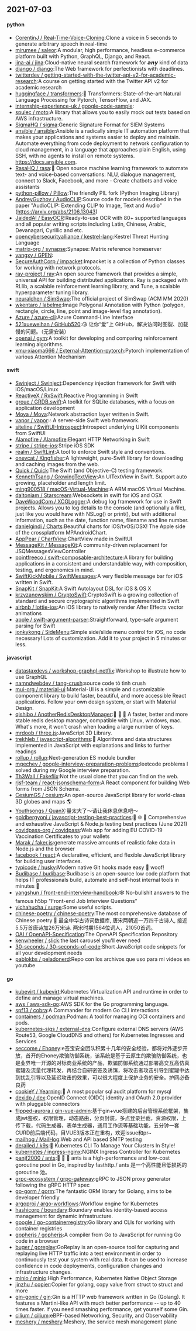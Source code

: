 ## 2021-07-03

#### python
* [CorentinJ / Real-Time-Voice-Cloning](https://github.com/CorentinJ/Real-Time-Voice-Cloning):Clone a voice in 5 seconds to generate arbitrary speech in real-time
* [mirumee / saleor](https://github.com/mirumee/saleor):A modular, high performance, headless e-commerce platform built with Python, GraphQL, Django, and React.
* [jina-ai / jina](https://github.com/jina-ai/jina):Cloud-native neural search framework for 𝙖𝙣𝙮 kind of data
* [django / django](https://github.com/django/django):The Web framework for perfectionists with deadlines.
* [twitterdev / getting-started-with-the-twitter-api-v2-for-academic-research](https://github.com/twitterdev/getting-started-with-the-twitter-api-v2-for-academic-research):A course on getting started with the Twitter API v2 for academic research
* [huggingface / transformers](https://github.com/huggingface/transformers):🤗
Transformers: State-of-the-art Natural Language Processing for Pytorch, TensorFlow, and JAX.
* [internship-experience-uk / google-code-sample](https://github.com/internship-experience-uk/google-code-sample):
* [spulec / moto](https://github.com/spulec/moto):A library that allows you to easily mock out tests based on AWS infrastructure.
* [SigmaHQ / sigma](https://github.com/SigmaHQ/sigma):Generic Signature Format for SIEM Systems
* [ansible / ansible](https://github.com/ansible/ansible):Ansible is a radically simple IT automation platform that makes your applications and systems easier to deploy and maintain. Automate everything from code deployment to network configuration to cloud management, in a language that approaches plain English, using SSH, with no agents to install on remote systems. https://docs.ansible.com.
* [RasaHQ / rasa](https://github.com/RasaHQ/rasa):💬
Open source machine learning framework to automate text- and voice-based conversations: NLU, dialogue management, connect to Slack, Facebook, and more - Create chatbots and voice assistants
* [python-pillow / Pillow](https://github.com/python-pillow/Pillow):The friendly PIL fork (Python Imaging Library)
* [AndreyGuzhov / AudioCLIP](https://github.com/AndreyGuzhov/AudioCLIP):Source code for models described in the paper "AudioCLIP: Extending CLIP to Image, Text and Audio" (https://arxiv.org/abs/2106.13043)
* [JaidedAI / EasyOCR](https://github.com/JaidedAI/EasyOCR):Ready-to-use OCR with 80+ supported languages and all popular writing scripts including Latin, Chinese, Arabic, Devanagari, Cyrillic and etc.
* [opencybersecurityalliance / kestrel-lang](https://github.com/opencybersecurityalliance/kestrel-lang):Kestrel Threat Hunting Language
* [matrix-org / synapse](https://github.com/matrix-org/synapse):Synapse: Matrix reference homeserver
* [yangxy / GPEN](https://github.com/yangxy/GPEN):
* [SecureAuthCorp / impacket](https://github.com/SecureAuthCorp/impacket):Impacket is a collection of Python classes for working with network protocols.
* [ray-project / ray](https://github.com/ray-project/ray):An open source framework that provides a simple, universal API for building distributed applications. Ray is packaged with RLlib, a scalable reinforcement learning library, and Tune, a scalable hyperparameter tuning library.
* [neuralchen / SimSwap](https://github.com/neuralchen/SimSwap):The official project of SimSwap (ACM MM 2020)
* [wkentaro / labelme](https://github.com/wkentaro/labelme):Image Polygonal Annotation with Python (polygon, rectangle, circle, line, point and image-level flag annotation).
* [Azure / azure-cli](https://github.com/Azure/azure-cli):Azure Command-Line Interface
* [521xueweihan / GitHub520](https://github.com/521xueweihan/GitHub520):😘
让你“爱”上 GitHub，解决访问时图裂、加载慢的问题。（无需安装）
* [openai / gym](https://github.com/openai/gym):A toolkit for developing and comparing reinforcement learning algorithms.
* [xmu-xiaoma666 / External-Attention-pytorch](https://github.com/xmu-xiaoma666/External-Attention-pytorch):Pytorch implementation of various Attention Mechanism

#### swift
* [Swinject / Swinject](https://github.com/Swinject/Swinject):Dependency injection framework for Swift with iOS/macOS/Linux
* [ReactiveX / RxSwift](https://github.com/ReactiveX/RxSwift):Reactive Programming in Swift
* [groue / GRDB.swift](https://github.com/groue/GRDB.swift):A toolkit for SQLite databases, with a focus on application development
* [Moya / Moya](https://github.com/Moya/Moya):Network abstraction layer written in Swift.
* [vapor / vapor](https://github.com/vapor/vapor):💧
A server-side Swift web framework.
* [siteline / SwiftUI-Introspect](https://github.com/siteline/SwiftUI-Introspect):Introspect underlying UIKit components from SwiftUI
* [Alamofire / Alamofire](https://github.com/Alamofire/Alamofire):Elegant HTTP Networking in Swift
* [stripe / stripe-ios](https://github.com/stripe/stripe-ios):Stripe iOS SDK
* [realm / SwiftLint](https://github.com/realm/SwiftLint):A tool to enforce Swift style and conventions.
* [onevcat / Kingfisher](https://github.com/onevcat/Kingfisher):A lightweight, pure-Swift library for downloading and caching images from the web.
* [Quick / Quick](https://github.com/Quick/Quick):The Swift (and Objective-C) testing framework.
* [KennethTsang / GrowingTextView](https://github.com/KennethTsang/GrowingTextView):An UITextView in Swift. Support auto growing, placeholder and length limit.
* [ming900518 / macOS-Virtual-Machine](https://github.com/ming900518/macOS-Virtual-Machine):A ARM macOS Virtual Machine.
* [daltoniam / Starscream](https://github.com/daltoniam/Starscream):Websockets in swift for iOS and OSX
* [DaveWoodCom / XCGLogger](https://github.com/DaveWoodCom/XCGLogger):A debug log framework for use in Swift projects. Allows you to log details to the console (and optionally a file), just like you would have with NSLog() or print(), but with additional information, such as the date, function name, filename and line number.
* [danielgindi / Charts](https://github.com/danielgindi/Charts):Beautiful charts for iOS/tvOS/OSX! The Apple side of the crossplatform MPAndroidChart.
* [AppPear / ChartView](https://github.com/AppPear/ChartView):ChartView made in SwiftUI
* [MessageKit / MessageKit](https://github.com/MessageKit/MessageKit):A community-driven replacement for JSQMessagesViewController
* [pointfreeco / swift-composable-architecture](https://github.com/pointfreeco/swift-composable-architecture):A library for building applications in a consistent and understandable way, with composition, testing, and ergonomics in mind.
* [SwiftKickMobile / SwiftMessages](https://github.com/SwiftKickMobile/SwiftMessages):A very flexible message bar for iOS written in Swift.
* [SnapKit / SnapKit](https://github.com/SnapKit/SnapKit):A Swift Autolayout DSL for iOS & OS X
* [krzyzanowskim / CryptoSwift](https://github.com/krzyzanowskim/CryptoSwift):CryptoSwift is a growing collection of standard and secure cryptographic algorithms implemented in Swift
* [airbnb / lottie-ios](https://github.com/airbnb/lottie-ios):An iOS library to natively render After Effects vector animations
* [apple / swift-argument-parser](https://github.com/apple/swift-argument-parser):Straightforward, type-safe argument parsing for Swift
* [jonkykong / SideMenu](https://github.com/jonkykong/SideMenu):Simple side/slide menu control for iOS, no code necessary! Lots of customization. Add it to your project in 5 minutes or less.

#### javascript
* [datastaxdevs / workshop-graphql-netflix](https://github.com/datastaxdevs/workshop-graphql-netflix):Workshop to illustrate how to use GraphQL
* [namndwebdev / tang-crush](https://github.com/namndwebdev/tang-crush):source code tỏ tình crush
* [mui-org / material-ui](https://github.com/mui-org/material-ui):Material-UI is a simple and customizable component library to build faster, beautiful, and more accessible React applications. Follow your own design system, or start with Material Design.
* [qishibo / AnotherRedisDesktopManager](https://github.com/qishibo/AnotherRedisDesktopManager):🚀
🚀
🚀
A faster, better and more stable redis desktop manager, compatible with Linux, windows, mac. What's more, it won't crash when loading a large number of keys.
* [mrdoob / three.js](https://github.com/mrdoob/three.js):JavaScript 3D Library.
* [trekhleb / javascript-algorithms](https://github.com/trekhleb/javascript-algorithms):📝
Algorithms and data structures implemented in JavaScript with explanations and links to further readings
* [rollup / rollup](https://github.com/rollup/rollup):Next-generation ES module bundler
* [mgechev / google-interview-preparation-problems](https://github.com/mgechev/google-interview-preparation-problems):leetcode problems I solved during my Google interview preparation.
* [Th3Wall / Fakeflix](https://github.com/Th3Wall/Fakeflix):Not the usual clone that you can find on the web.
* [rjsf-team / react-jsonschema-form](https://github.com/rjsf-team/react-jsonschema-form):A React component for building Web forms from JSON Schema.
* [CesiumGS / cesium](https://github.com/CesiumGS/cesium):An open-source JavaScript library for world-class 3D globes and maps
🌎
* [Youthsongs / QuanX](https://github.com/Youthsongs/QuanX):量太大了～请让我休息休息吧～
* [goldbergyoni / javascript-testing-best-practices](https://github.com/goldbergyoni/javascript-testing-best-practices):📗
🌐
🚢
Comprehensive and exhaustive JavaScript & Node.js testing best practices (June 2021)
* [covidpass-org / covidpass](https://github.com/covidpass-org/covidpass):Web app for adding EU COVID-19 Vaccination Certificates to your wallets
* [Marak / faker.js](https://github.com/Marak/faker.js):generate massive amounts of realistic fake data in Node.js and the browser
* [facebook / react](https://github.com/facebook/react):A declarative, efficient, and flexible JavaScript library for building user interfaces.
* [typicode / husky](https://github.com/typicode/husky):Modern native Git hooks made easy
🐶
woof!
* [Budibase / budibase](https://github.com/Budibase/budibase):Budibase is an open-source low code platform that helps IT professionals build, automate and self-host internal tools in minutes
🚀
* [yangshun / front-end-interview-handbook](https://github.com/yangshun/front-end-interview-handbook):🕸
No-bullshit answers to the famous h5bp "Front-end Job Interview Questions"
* [yichahucha / surge](https://github.com/yichahucha/surge):Some useful scripts.
* [chinese-poetry / chinese-poetry](https://github.com/chinese-poetry/chinese-poetry):The most comprehensive database of Chinese poetry
🧶
最全中华古诗词数据库, 唐宋两朝近一万四千古诗人, 接近5.5万首唐诗加26万宋诗. 两宋时期1564位词人，21050首词。
* [OAI / OpenAPI-Specification](https://github.com/OAI/OpenAPI-Specification):The OpenAPI Specification Repository
* [kenwheeler / slick](https://github.com/kenwheeler/slick):the last carousel you'll ever need
* [30-seconds / 30-seconds-of-code](https://github.com/30-seconds/30-seconds-of-code):Short JavaScript code snippets for all your development needs
* [pablokbs / peladonerd](https://github.com/pablokbs/peladonerd):Repo con los archivos que uso para mi videos en youtube

#### go
* [kubevirt / kubevirt](https://github.com/kubevirt/kubevirt):Kubernetes Virtualization API and runtime in order to define and manage virtual machines.
* [aws / aws-sdk-go](https://github.com/aws/aws-sdk-go):AWS SDK for the Go programming language.
* [spf13 / cobra](https://github.com/spf13/cobra):A Commander for modern Go CLI interactions
* [containers / podman](https://github.com/containers/podman):Podman: A tool for managing OCI containers and pods.
* [kubernetes-sigs / external-dns](https://github.com/kubernetes-sigs/external-dns):Configure external DNS servers (AWS Route53, Google CloudDNS and others) for Kubernetes Ingresses and Services
* [seccome / Ehoney](https://github.com/seccome/Ehoney):e签宝安全团队积累十几年的安全经验，都将对外逐步开放，首开的Ehoney欺骗防御系统，该系统是基于云原生的欺骗防御系统，也是业界唯一开源的对标商业系统的产品，欺骗防御系统通过部署高交互高仿真蜜罐及流量代理转发，再结合自研密签及诱饵，将攻击者攻击引导到蜜罐中达到扰乱引导以及延迟攻击的效果，可以很大程度上保护业务的安全。护网必备良药
* [cookieY / Yearning](https://github.com/cookieY/Yearning):🐳
A most popular sql audit platform for mysql
* [dexidp / dex](https://github.com/dexidp/dex):OpenID Connect (OIDC) identity and OAuth 2.0 provider with pluggable connectors
* [flipped-aurora / gin-vue-admin](https://github.com/flipped-aurora/gin-vue-admin):基于gin+vue搭建的后台管理系统框架，集成jwt鉴权，权限管理，动态路由，分页封装，多点登录拦截，资源权限，上传下载，代码生成器，表单生成器，通用工作流等基础功能，五分钟一套CURD前后端代码，目VUE3版本正在重构，欢迎issue和pr~
* [mailhog / MailHog](https://github.com/mailhog/MailHog):Web and API based SMTP testing
* [derailed / k9s](https://github.com/derailed/k9s):🐶
Kubernetes CLI To Manage Your Clusters In Style!
* [kubernetes / ingress-nginx](https://github.com/kubernetes/ingress-nginx):NGINX Ingress Controller for Kubernetes
* [panjf2000 / ants](https://github.com/panjf2000/ants):🐜
🐜
🐜
ants is a high-performance and low-cost goroutine pool in Go, inspired by fasthttp./ ants 是一个高性能且低损耗的 goroutine 池。
* [grpc-ecosystem / grpc-gateway](https://github.com/grpc-ecosystem/grpc-gateway):gRPC to JSON proxy generator following the gRPC HTTP spec
* [go-gorm / gorm](https://github.com/go-gorm/gorm):The fantastic ORM library for Golang, aims to be developer friendly
* [argoproj / argo-workflows](https://github.com/argoproj/argo-workflows):Workflow engine for Kubernetes
* [hashicorp / boundary](https://github.com/hashicorp/boundary):Boundary enables identity-based access management for dynamic infrastructure.
* [google / go-containerregistry](https://github.com/google/go-containerregistry):Go library and CLIs for working with container registries
* [gopherjs / gopherjs](https://github.com/gopherjs/gopherjs):A compiler from Go to JavaScript for running Go code in a browser
* [buger / goreplay](https://github.com/buger/goreplay):GoReplay is an open-source tool for capturing and replaying live HTTP traffic into a test environment in order to continuously test your system with real data. It can be used to increase confidence in code deployments, configuration changes and infrastructure changes.
* [minio / minio](https://github.com/minio/minio):High Performance, Kubernetes Native Object Storage
* [jinzhu / copier](https://github.com/jinzhu/copier):Copier for golang, copy value from struct to struct and more
* [gin-gonic / gin](https://github.com/gin-gonic/gin):Gin is a HTTP web framework written in Go (Golang). It features a Martini-like API with much better performance -- up to 40 times faster. If you need smashing performance, get yourself some Gin.
* [cilium / cilium](https://github.com/cilium/cilium):eBPF-based Networking, Security, and Observability
* [meshery / meshery](https://github.com/meshery/meshery):Meshery, the service mesh management plane
